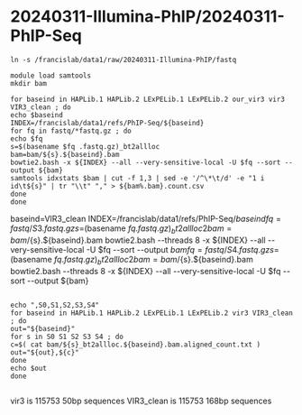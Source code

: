 
#	20240311-Illumina-PhIP/20240311-PhIP-Seq


```
ln -s /francislab/data1/raw/20240311-Illumina-PhIP/fastq
```




```
module load samtools
mkdir bam

for baseind in HAPLib.1 HAPLib.2 LExPELib.1 LExPELib.2 our_vir3 vir3 VIR3_clean ; do
echo $baseind
INDEX=/francislab/data1/refs/PhIP-Seq/${baseind}
for fq in fastq/*fastq.gz ; do
echo $fq
s=$(basename $fq .fastq.gz)_bt2allloc
bam=bam/${s}.${baseind}.bam
bowtie2.bash -x ${INDEX} --all --very-sensitive-local -U $fq --sort --output ${bam}
samtools idxstats $bam | cut -f 1,3 | sed -e '/^\*\t/d' -e "1 i id\t${s}" | tr "\\t" "," > ${bam%.bam}.count.csv
done
done
```



baseind=VIR3_clean
INDEX=/francislab/data1/refs/PhIP-Seq/${baseind}
fq=fastq/S3.fastq.gz 
s=$(basename $fq .fastq.gz)_bt2allloc2
bam=bam/${s}.${baseind}.bam
bowtie2.bash --threads 8 -x ${INDEX} --all --very-sensitive-local -U $fq --sort --output ${bam}
fq=fastq/S4.fastq.gz 
s=$(basename $fq .fastq.gz)_bt2allloc2
bam=bam/${s}.${baseind}.bam
bowtie2.bash --threads 8 -x ${INDEX} --all --very-sensitive-local -U $fq --sort --output ${bam}



```

echo ",S0,S1,S2,S3,S4"
for baseind in HAPLib.1 HAPLib.2 LExPELib.1 LExPELib.2 vir3 VIR3_clean ; do
out="${baseind}"
for s in S0 S1 S2 S3 S4 ; do
c=$( cat bam/${s}_bt2allloc.${baseind}.bam.aligned_count.txt )
out="${out},${c}"
done
echo $out
done


```

vir3 is 115753 50bp sequences
VIR3_clean is 115753 168bp sequences





